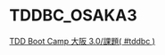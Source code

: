 # TDDBC_OSAKA3

[TDD Boot Camp 大阪 3.0/課題( #tddbc )](http://devtesting.jp/tddbc/?TDDBC%E5%A4%A7%E9%98%AA3.0%2F%E8%AA%B2%E9%A1%8C)
